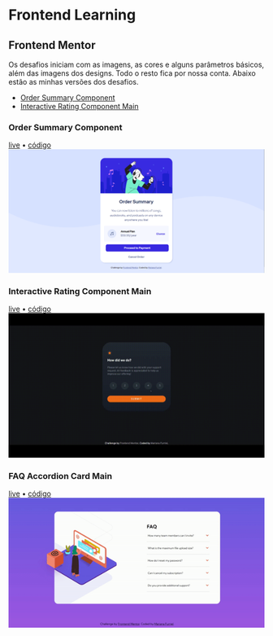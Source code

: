# Frontend Learning

## Frontend Mentor
Os desafios iniciam com as imagens, as cores e alguns parâmetros básicos, além das imagens dos designs. Todo o resto fica por nossa conta. Abaixo estão as minhas versões dos desafios.

* [Order Summary Component](#Order-Summary-Component)
* [Interactive Rating Component Main](#Interactive-Rating-Component-Main)
### Order Summary Component
[live](https://marianafurriel.github.io/frontendmentor/Order%20summary%20component/) • [código](https://github.com/marianafurriel/frontendmentor/tree/main/Order%20summary%20component)
![screenshot](screenshots/os.png)

### Interactive Rating Component Main
[live](https://marianafurriel.github.io/frontendmentor/Interactive%20Rating%20Component%20Main) • [código](https://github.com/marianafurriel/frontendmentor/tree/main/Interactive%20Rating%20Component%20Main)
![screenshot](screenshots/desktop-ircm.gif)

### FAQ Accordion Card Main
[live](https://marianafurriel.github.io/frontendmentor/Faq%20Accordion%20Card%20Main) • [código](https://github.com/marianafurriel/frontendmentor/tree/main/Faq%20Accordion%20Card%20Main)<br>
![screenshot](screenshots/facm.gif)

